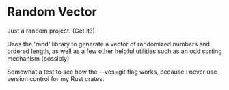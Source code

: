 # Random Vector
Just a random project. (Get it?)

Uses the 'rand' library to generate a vector of randomized numbers and ordered length, as well as a few other helpful utilities such as an odd sorting mechanism (possibly)

Somewhat a test to see how the --vcs=git flag works, because I never use version control for my Rust crates.
